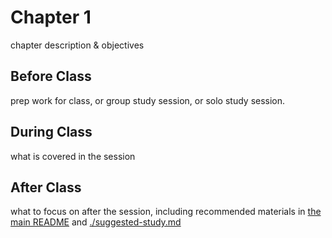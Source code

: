 # Chapter 1

chapter description & objectives

## Before Class

prep work for class, or group study session, or solo study session.

## During Class

what is covered in the session

## After Class

what to focus on after the session, including recommended materials in [the main README](../README.md) and [./suggested-study.md](./suggested-study.md)